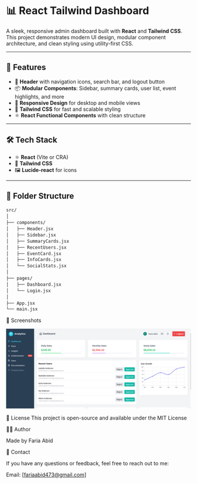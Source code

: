# 📊 React Tailwind Dashboard

A sleek, responsive admin dashboard built with **React** and **Tailwind CSS**. This project demonstrates modern UI design, modular component architecture, and clean styling using utility-first CSS.

---

## 🚀 Features

- 🧭 **Header** with navigation icons, search bar, and logout button
- 📦 **Modular Components**: Sidebar, summary cards, user list, event highlights, and more
- 📱 **Responsive Design** for desktop and mobile views
- 🎨 **Tailwind CSS** for fast and scalable styling
- ⚛️ **React Functional Components** with clean structure

---

## 🛠️ Tech Stack

- ⚛️ **React** (Vite or CRA)
- 🎨 **Tailwind CSS**
- 🖼️ **Lucide-react** for icons

---
## 📁 Folder Structure

```bash
src/
│
├── components/
│   ├── Header.jsx
│   ├── Sidebar.jsx
│   ├── SummaryCards.jsx
│   ├── RecentUsers.jsx
│   ├── EventCard.jsx
│   ├── InfoCards.jsx
│   └── SocialStats.jsx
│
├── pages/
│   ├── Dashboard.jsx
│   └── Login.jsx
│
├── App.jsx
└── main.jsx
```
📸 Screenshots

  ![App Screenshot](src/assets/images/dashboard.png)

📑 License
This project is open-source and available under the MIT License


🙋‍♀️ Author

 Made by Faria Abid
 
 💬 Contact

If you have any questions or feedback, feel free to reach out to me:

Email: [fariaabid473@gmail.com]